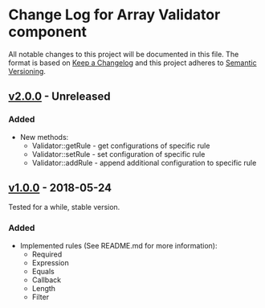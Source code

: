 # Change Log for Array Validator component

All notable changes to this project will be documented in this file.
The format is based on [Keep a Changelog](http://keepachangelog.com/)
and this project adheres to [Semantic Versioning](http://semver.org/).

## [v2.0.0] - Unreleased

### Added

- New methods:
    * Validator::getRule - get configurations of specific rule
    * Validator::setRule - set configuration of specific rule
    * Validator::addRule - append additional configuration to specific rule

## [v1.0.0] - 2018-05-24

Tested for a while, stable version.

### Added

- Implemented rules (See README.md for more information):
    * Required
    * Expression
    * Equals
    * Callback
    * Length
    * Filter


[v2.0.0]: https://github.com/Sieg/array-validator/compare/v1.0.0...HEAD
[v1.0.0]: https://github.com/Sieg/array-validator/compare/3778b8fe...v1.0.0